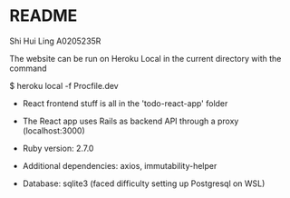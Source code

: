 # README

Shi Hui Ling   A0205235R

The website can be run on Heroku Local in the current directory with the command

$ heroku local -f Procfile.dev 

* React frontend stuff is all in the 'todo-react-app' folder

* The React app uses Rails as backend API through a proxy (localhost:3000)

* Ruby version: 2.7.0

* Additional dependencies: axios, immutability-helper

* Database: sqlite3 (faced difficulty setting up Postgresql on WSL)

